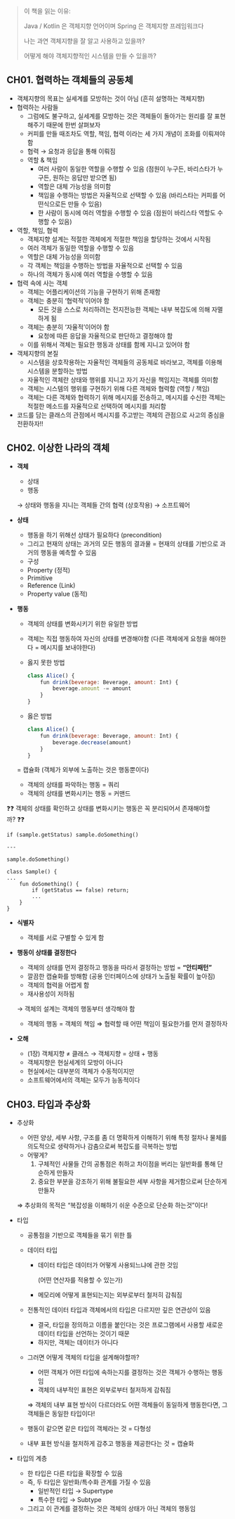 > 이 책을 읽는 이유: 
> 
> Java / Kotlin 은 객체지향 언어이며 Spring 은 객체지향 프레임워크다
> 
> 나는 과연 객체지향을 잘 알고 사용하고 있을까?
> 
> 어떻게 해야 객체지향적인 시스템을 만들 수 있을까?
> 

## CH01. 협력하는 객체들의 공동체

- 객체지향의 목표는 실세계를 모방하는 것이 아님 (흔히 설명하는 객체지향)
- 협력하는 사람들
    - 그럼에도 불구하고, 실세계를 모방하는 것은 객체들이 돌아가는 원리를 잘 표현해주기 때문에 한번 살펴보자
    - 커피를 만들 때조차도 역할, 책임, 협력 이라는 세 가지 개념이 조화를 이뤄져야 함
    - 협력 → 요청과 응답을 통해 이뤄짐
    - 역할 & 책임
        - 여러 사람이 동일한 역할을 수행할 수 있음 (점원이 누구든, 바리스타가 누구든, 원하는 응답만 받으면 됨)
        - 역할은 대체 가능성을 의미함
        - 책임을 수행하는 방법은 자율적으로 선택할 수 있음 (바리스타는 커피를 어떤식으로든 만들 수 있음)
        - 한 사람이 동시에 여러 역할을 수행할 수 있음 (점원이 바리스타 역할도 수행할 수 있음)
- 역할, 책임, 협력
    - 객체지향 설계는 적절한 객체에게 적절한 책임을 할당하는 것에서 시작됨
    - 여러 객체가 동일한 역할을 수행할 수 있음
    - 역할은 대체 가능성을 의미함
    - 각 객체는 책임을 수행하는 방법을 자율적으로 선택할 수 있음
    - 하나의 객체가 동시에 여러 역할을 수행할 수 있음
- 협력 속에 사는 객체
    - 객체는 어플리케이션의 기능을 구현하기 위해 존재함
    - 객체는 충분히 ‘협력적’이어야 함
        - 모든 것을 스스로 처리하려는 전지전능한 객체는 내부 복잡도에 의해 자멸하게 됨
    - 객체는 충분히 ‘자율적’이어야 함
        - 요청에 따른 응답을 자율적으로 판단하고 결정해야 함
    - 이를 위해서 객체는 필요한 행동과 상태를 함께 지니고 있어야 함
- 객체지향의 본질
    - 시스템을 상호작용하는 자율적인 객체들의 공동체로 바라보고, 객체를 이용해 시스템을 분할하는 방법
    - 자율적인 객체란 상태와 행위를 지니고 자기 자신을 책임지는 객체를 의미함
    - 객체는 시스템의 행위를 구현하기 위해 다른 객체와 협력함 (역할 / 책임)
    - 객체는 다른 객체와 협력하기 위해 메시지를 전송하고, 메시지를 수신한 객체는 적절한 메소드를 자율적으로 선택하여 메시지를 처리함
- 코드를 담는 클래스의 관점에서 메시지를 주고받는 객체의 관점으로 사고의 중심을 전환하자!!

## CH02. 이상한 나라의 객체

- **객체**
    - 상태
    - 행동
    
    → 상태와 행동을 지니는 객체들 간의 협력 (상호작용) → 소프트웨어
    
- **상태**
    - 행동을 하기 위해선 상태가 필요하다 (precondition)
    - 그리고 현재의 상태는 과거의 모든 행동의 결과물 = 현재의 상태를 기반으로 과거의 행동을 예측할 수 있음
    - 구성
    - Property (정적)
    - Primitive
    - Reference (Link)
    - Property value (동적)
- **행동**
    - 객체의 상태를 변화시키기 위한 유일한 방법
    - 객체는 직접 행동하여 자신의 상태를 변경해야함 (다른 객체에게 요청을 해야한다 = 메시지를 보내야한다)
    - 옳지 못한 방법
        
        ```jsx
        class Alice() {
        	fun drink(beverage: Beverage, amount: Int) {
        		beverage.amount -= amount
        	}
        }
        ```
        
    - 옳은 방법
        
        ```jsx
        class Alice() {
        	fun drink(beverage: Beverage, amount: Int) {
        		beverage.decrease(amount)
        	}
        }
        ```
        
    
    = 캡슐화 (객체가 외부에 노출하는 것은 행동뿐이다)
    
    - 객체의 상태를 파악하는 행동 = 쿼리
    - 객체의 상태를 변화시키는 행동 = 커맨드

❓❓ 객체의 상태를 확인하고 상태를 변화시키는 행동은 꼭 분리되어서 존재해야할까? ❓❓

```
if (sample.getStatus) sample.doSomething()

---

sample.doSomething()

class Sample() {
...
	fun doSomething() {
		if (getStatus == false) return;
		...
	}
}
```

- **식별자**
    - 객체를 서로 구별할 수 있게 함
- **행동이 상태를 결정한다**
    - 객체의 상태를 먼저 결정하고 행동을 따라서 결정하는 방법 = **“안티패턴”**
    - 깔끔한 캡슐화를 방해함 (공용 인터페이스에 상태가 노출될 확률이 높아짐)
    - 객체의 협력을 어렵게 함
    - 재사용성이 저하됨
    
    → 객체의 설계는 객체의 행동부터 생각해야 함
    
    - 객체의 행동 = 객체의 책임 ⇒ 협력할 때 어떤 책임이 필요한가를 먼저 결정하자
- **오해**
    - (1장) 객체지향 ≠ 클래스 → 객체지향 = 상태 + 행동
    - 객체지향은 현실세계의 모방이 아니다
    - 현실에서는 대부분의 객체가 수동적이지만
    - 소프트웨어에서의 객체는 모두가 능동적이다

## CH03. 타입과 추상화

- 추상화
    - 어떤 양상, 세부 사항, 구조를 좀 더 명확하게 이해하기 위해 특정 절차나 물체를 의도적으로 생략하거나 감춤으로써 복잡도를 극복하는 방법
    - 어떻게?
        1. 구체적인 사물들 간의 공통점은 취하고 차이점을 버리는 일반화를 통해 단순하게 만들자
        2. 중요한 부분을 강조하기 위해 불필요한 세부 사항을 제거함으로써 단순하게 만들자
    
    ⇒ 추상화의 목적은 “복잡성을 이해하기 쉬운 수준으로 단순화 하는것”이다!
    
- 타입
    - 공통점을 기반으로 객체들을 묶기 위한 틀
    - 데이터 타입
        - 데이터 타입은 데이터가 어떻게 사용되느냐에 관한 것임
            
            (어떤 연산자를 적용할 수 있는가)
            
        - 메모리에 어떻게 표현되는지는 외부로부터 철저히 감춰짐
    - 전통적인 데이터 타입과 객체에서의 타입은 다르지만 깊은 연관성이 있음
        - 결국, 타입을 정의하고 이름을 붙인다는 것은 프로그램에서 사용할 새로운 데이터 타입을 선언하는 것이기 때문
        - 하지만, 객체는 데이터가 아니다
    - 그러면 어떻게 객체의 타입을 설계해야할까?
        - 어떤 객체가 어떤 타입에 속하는지를 결정하는 것은 객체가 수행하는 행동임
        - 객체의 내부적인 표현은 외부로부터 철저하게 감춰짐
        
        ⇒ 객체의 내부 표현 방식이 다르더라도 어떤 객체들이 동일하게 행동한다면, 그 객체들은 동일한 타입이다!
        
    - 행동이 같으면 같은 타입의 객체라는 것 = 다형성
    - 내부 표현 방식을 철저하게 감추고 행동을 제공한다는 것 = 캡슐화
- 타입의 계층
    - 한 타입은 다른 타입을 확장할 수 있음
    - 즉, 두 타입은 일반화/특수화 관계를 가질 수 있음
        - 일반적인 타입 → Supertype
        - 특수한 타입 → Subtype
    - 그리고 이 관계를 결정하는 것은 객체의 상태가 아닌 객체의 행동임